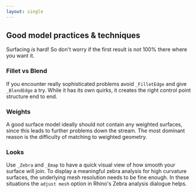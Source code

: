 ```yaml
---
layout: single
---
```


## Good model practices & techniques

Surfacing _is_ hard! So don't worry if the first result is not 100% there where you want it.

### Fillet vs Blend
If you encounter really sophisticated problems avoid `_FilletEdge` and give `_BlendEdge` a try. While it has its own quirks, it creates the right control point structure end to end.

### Weights
A good surface model ideally should not contain any weighted surfaces, since this leads to further problems down the stream. The most dominant reason is the difficulty of matching to weighted geometry.

### Looks
Use `_Zebra` and `_Emap` to have a quick visual view of how smooth your surface will join. To display a meaningful zebra analysis for high curvature surfaces, the underlying mesh resolution needs to be fine enough. In these situations the `adjust mesh` option in Rhino's Zebra analysis dialogue helps.
